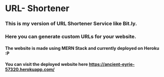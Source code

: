 # URL- Shortener
### This is my version of URL Shortener Service like Bit.ly.
### Here you can generate custom URLs for your website.
#### The website is made using MERN Stack and currently deployed on Heroku :P
#### You can visit the deployed website here https://ancient-eyrie-57320.herokuapp.com/

